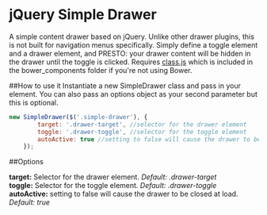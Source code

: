 jQuery Simple Drawer
====================

A simple content drawer based on jQuery. Unlike other drawer plugins, this is not built for navigation menus specifically. Simply define a toggle element and a drawer element, and PRESTO: your drawer content will be hidden in the drawer until the toggle is clicked. Requires [class.js](https://classjs.readthedocs.org/en/latest/) which is included in the bower_components folder if you're not using Bower.

##How to use it
Instantiate a new SimpleDrawer class and pass in your element. You can also pass an options object as your second parameter but this is optional.

````javascript
new SimpleDrawer($('.simple-drawer'), {
        target: '.drawer-target', //selector for the drawer element
        toggle: '.drawer-toggle', //selector for the toggle element
        autoActive: true //setting to false will cause the drawer to be closed at load
    });
````

##Options

**target:** Selector for the drawer element. *Default: .drawer-target*<br />
**toggle:** Selector for the toggle element. *Default: .drawer-toggle*<br />
**autoActive:** setting to false will cause the drawer to be closed at load. *Default: true*

